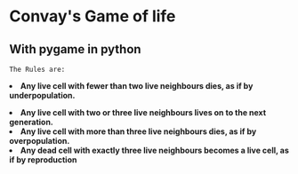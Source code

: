 # Convay's Game of life 
## With **pygame** in python


`The Rules are:`
**<li>Any live cell with fewer than two live neighbours dies, as if by underpopulation.</li>**

**<li>Any live cell with two or three live neighbours lives on to the next generation.</li>**
**<li>Any live cell with more than three live neighbours dies, as if by overpopulation.</li>**
**<li>Any dead cell with exactly three live neighbours becomes a live cell, as if by reproduction</li>**